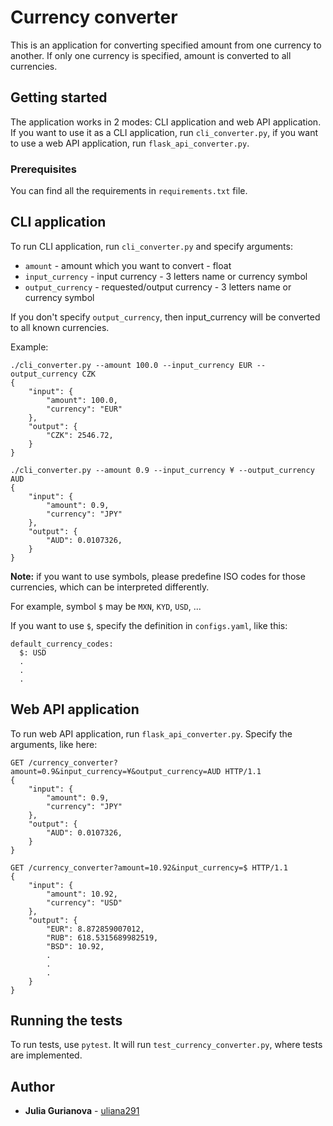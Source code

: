 # Currency converter

This is an application for converting specified amount from one currency to another. 
If only one currency is specified, amount is converted to all currencies.

## Getting started

The application works in 2 modes: CLI application and web API application.
If you want to use it as a CLI application, run `cli_converter.py`,
if you want to use a web API application, run `flask_api_converter.py`.

### Prerequisites

You can find all the requirements in `requirements.txt` file.

## CLI application

To run CLI application, run `cli_converter.py` and specify arguments:
- `amount` - amount which you want to convert - float
- `input_currency` - input currency - 3 letters name or currency symbol
- `output_currency` - requested/output currency - 3 letters name or currency symbol

If you don't specify `output_currency`, then input_currency will be converted to all known currencies.

Example: 
```
./cli_converter.py --amount 100.0 --input_currency EUR --output_currency CZK
{   
    "input": {
        "amount": 100.0,
        "currency": "EUR"
    },
    "output": {
        "CZK": 2546.72, 
    }
}
```

```
./cli_converter.py --amount 0.9 --input_currency ¥ --output_currency AUD
{   
    "input": {
        "amount": 0.9,
        "currency": "JPY"
    },
    "output": {
        "AUD": 0.0107326, 
    }
}
```

**Note:**
if you want to use symbols, please predefine ISO codes for those currencies, which can be interpreted differently.

For example, symbol `$` may be `MXN`, `KYD`, `USD`, ... 

If you want to use `$`, specify the definition in `configs.yaml`, like this:
```
default_currency_codes:
  $: USD
  .
  .
  .
```  

## Web API application

To run web API application, run `flask_api_converter.py`. Specify the arguments, like here:

```
GET /currency_converter?amount=0.9&input_currency=¥&output_currency=AUD HTTP/1.1
{   
    "input": {
        "amount": 0.9,
        "currency": "JPY"
    },
    "output": {
        "AUD": 0.0107326, 
    }
}
```

```
GET /currency_converter?amount=10.92&input_currency=$ HTTP/1.1
{
    "input": {
        "amount": 10.92,
        "currency": "USD"
    },
    "output": {
        "EUR": 8.872859007012,
        "RUB": 618.5315689982519,
        "BSD": 10.92,
        .
        .
        .
    }
}
```


## Running the tests

To run tests, use `pytest`. It will run `test_currency_converter.py`, where tests are implemented.

## Author

* **Julia Gurianova** - [uliana291](https://github.com/uliana291)